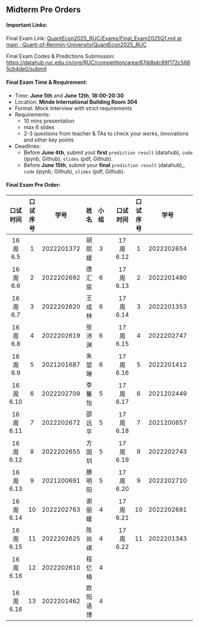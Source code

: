## **Midterm Pre Orders**

#### Important Links:

Final Exam Link: [QuantEcon2025_RUC/Exams/Final_Exam2025Q1.md at main · Quant-of-Renmin-University/QuantEcon2025_RUC](https://github.com/Quant-of-Renmin-University/QuantEcon2025_RUC/blob/main/Exams/Final_Exam2025Q1.md)

Final Exam Codes & Predictions Submission: https://datahub.ruc.edu.cn/org/RUC/competition/area/67ddbdc89f172c5665cb4de0/submit



#### Final Exam Time & Requirement:

- Time: **June 5th** and **June 12th**, **18:00-20:30**
- Location: **Minde International Building Room 304**
- Format: Mock Interview with strict requirements
- Requirements:
  - 10 mins presentation
  - max 6 slides
  - 2-3 questions from teacher & TAs to check your works, innovations and other key points
- Deadlines:
  - Before **June 4th**, submit yout **first** `prediction result` (datahub), `code` (ipynb, Github), `slides` (pdf, Github).
  - Before **June 15th**, submit your **final** `prediction result` (datahub),, `code` (ipynb, Github), `slides` (pdf, Github).




#### Final Exam Pre Order:

| 口试时间 | 口试序号 |    学号    |   姓名   | 小组 |      | 口试时间 | 口试序号 |    学号    |  姓名  | 小组 |
| :------: | :------: | :--------: | :------: | :--: | :--: | :------: | :------: | :--------: | :----: | :--: |
| 16周6.5  |    1     | 2022201372 |  胡熙媛  |  3   |      | 17周6.12 |    1     | 2022202654 | 江孟书 |  3   |
| 16周6.6  |    2     | 2022202692 |  唐汇宸  |  6   |      | 17周6.13 |    2     | 2022201480 | 梁泓铭 |  3   |
| 16周6.7  |    3     | 2022202620 |  王成林  |  6   |      | 17周6.14 |    3     | 2022201353 | 俞项天 |  3   |
| 16周6.8  |    4     | 2022202619 |  张沛渊  |  6   |      | 17周6.15 |    4     | 2022202747 | 郭立为 |  2   |
| 16周6.9  |    5     | 2021201687 |  朱堃琳  |  6   |      | 17周6.16 |    5     | 2022201412 | 徐子禾 |  2   |
| 16周6.10 |    6     | 2022202709 |  李馨怡  |  5   |      | 17周6.17 |    6     | 2021202449 | 曹馨元 |  2   |
| 16周6.11 |    7     | 2022202672 |  邵远平  |  5   |      | 17周6.18 |    7     | 2021200657 | 梁艺高 |  2   |
| 16周6.12 |    8     | 2022202655 |  方国圳  |  5   |      | 17周6.19 |    8     | 2022202743 | 马瑜梓 |  1   |
| 16周6.13 |    9     | 2021200691 |  滕明阳  |  5   |      | 17周6.20 |    9     | 2022202710 | 邓双贤 |  1   |
| 16周6.14 |    10    | 2022202763 |  谢丽媛  |  4   |      | 17周6.21 |    10    | 2022202681 | 曹越晰 |  1   |
| 16周6.15 |    11    | 2022202625 |  陈尚祺  |  4   |      | 17周6.22 |    11    | 2022201343 | 刘倡源 |  1   |
| 16周6.16 |    12    | 2022202610 |  程忆楠  |  4   |      |          |          |            |        |      |
| 16周6.16 |    13    | 2022201462 | 欧阳语博 |  4   |      |          |          |            |        |      |
